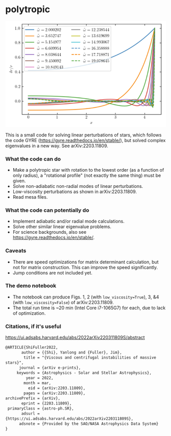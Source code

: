# polytropic

![Screenshot](sample.png)

This is a small code for solving linear perturbations of stars, which follows the code GYRE (https://gyre.readthedocs.io/en/stable/), but solved complex eigenvalues in a new way. See arXiv:2203.11809.

### What the code can do
- Make a polytropic star with rotation to the lowest order (as a function of only radius), a "rotational profile" (not exactly the same thing) must be given.
- Solve non-adiabatic non-radial modes of linear perturbations.
- Low-viscosity perturbations as shown in arXiv:2203.11809.
- Read mesa files.

### What the code can potentially do
- Implement adiabatic and/or radial mode calculations.
- Solve other similar linear eigenvalue problems.
- For science backgrounds, also see https://gyre.readthedocs.io/en/stable/.

### Caveats
- There are speed optimizations for matrix determinant calculation, but not for matrix construction. This can improve the speed significantly.
- Jump conditions are not included yet.

### The demo notebook
- The notebook can produce Figs. 1, 2 (with `low_viscosity=True`), 3, &4 (with `low_viscosity=False`) of arXiv:2203.11809.
- The total run time is ~20 min (Intel Core i7-1065G7) for each, due to lack of optimization.

### Citations, if it's useful
https://ui.adsabs.harvard.edu/abs/2022arXiv220311809S/abstract
```
@ARTICLE{ShiFuller2022,
       author = {{Shi}, Yanlong and {Fuller}, Jim},
        title = "{Viscous and centrifugal instabilities of massive stars}",
      journal = {arXiv e-prints},
     keywords = {Astrophysics - Solar and Stellar Astrophysics},
         year = 2022,
        month = mar,
          eid = {arXiv:2203.11809},
        pages = {arXiv:2203.11809},
archivePrefix = {arXiv},
       eprint = {2203.11809},
 primaryClass = {astro-ph.SR},
       adsurl = {https://ui.adsabs.harvard.edu/abs/2022arXiv220311809S},
      adsnote = {Provided by the SAO/NASA Astrophysics Data System}
}
```
